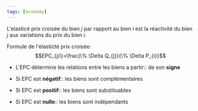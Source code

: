 ```yaml
---
tags: [economy] 
---
```


L'elasticé prix croisée du bien $j$ par rapport au bien $i$ est la réactivité du bien $j$ aux variations du prix du bien $i$.

Formule de l'elasticté prix croisée:
$$EPC_{j/i}=\frac{\% \Delta Q_{j}}{\% \Delta P_{i}}$$

- L'EPC détermine les relations entre les biens a partir:: de son **signe**
<!--SR:!2023-04-23,46,270-->
- Si EPC est **négatif**:: les biens sont complémentaires
<!--SR:!2023-03-11,1,210-->
- Si EPC est **positif**:: les biens sont substituables
<!--SR:!2023-03-11,1,210-->
- Si EPC est **nulle**:: les biens sont indépendants
<!--SR:!2023-03-11,1,210-->